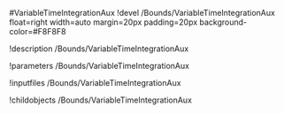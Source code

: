 <!-- MOOSE Object Documentation Stub: Remove this when content is added. -->
#VariableTimeIntegrationAux
!devel /Bounds/VariableTimeIntegrationAux float=right width=auto margin=20px padding=20px background-color=#F8F8F8

!description /Bounds/VariableTimeIntegrationAux

!parameters /Bounds/VariableTimeIntegrationAux

!inputfiles /Bounds/VariableTimeIntegrationAux

!childobjects /Bounds/VariableTimeIntegrationAux
